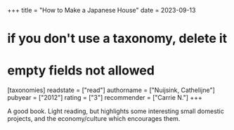 +++
title = "How to Make a Japanese House"
date = 2023-09-13
# if you don't use a taxonomy, delete it
# empty fields not allowed
[taxonomies]
  readstate = ["read"]
  authorname = ["Nuijsink, Cathelijne"]
  pubyear = ["2012"]
  rating = ["3"]
  recommender = ["Carrie N."]
+++

A good book. Light reading, but highlights some interesting small domestic projects, and the economy/culture which encourages them.